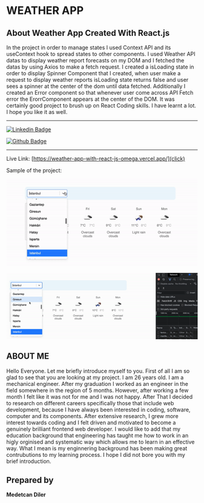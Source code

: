 # WEATHER APP 
## About Weather App Created With React.js
In the project in order to manage states I used Context API and its useContext hook to spread states to other components. I used Weather API datas to display weather report forecasts on my DOM and I fetched the datas by using Axios to make a fetch request. I created a isLoading state in order to display Spinner Component that I created, when user make a request to display weather reports isLoading state returns false and user sees a spinner at the center of the dom until data fetched. Additionally I created an Error component so that whenever user come across API Fetch error the ErorrComponent appears at the center of the DOM. It was certainly good project to brush up on React Coding skills. I have learnt a lot. I hope you like it as well.

---
[![Linkedin Badge](https://img.shields.io/badge/LinkedIn-0077B5?style=for-the-badge&logo=linkedin&logoColor=white)](https://www.linkedin.com/in/medetcandiler)

[![Github Badge](https://img.shields.io/badge/-Github-000?style=quare&labelColor=000&logo=Github&logoColor=white&link=link)](https://github.com/medetcandiler)

---
Live Link: [https://weather-app-with-react-js-omega.vercel.app/](click)

Sample of the project:

![sample-of-my-project](https://github.com/medetcandiler/Weather-app-with-React.js/blob/main/weather-app.gif)

![sample-of-my-project](https://github.com/medetcandiler/Weather-app-with-React.js/blob/main/error-handler.gif)

## ABOUT ME 
Hello Everyone. Let me briefly introduce myself to you. First of all I am so glad to see that you are looking at my project. I am 26 years old. I am a mechanical engineer. After my graduation I worked as an engineer in the field somewhere in the region of 5 months. However, after working a few month I felt like it was not for me and I was not happy. After That I decided to research on different careers specifically those that include web development, because I have always been interested in coding, software, computer and its components. After extensive research, I grew more interest towards coding and I felt driven and motivated to become a genuinely brilliant frontend web developer. I would like to add that my education background that engineering has taught me how to work in an higly orginised and systematic way which allows me to learn in an effective way. What I mean is my enginnering background has been making great contrubutions to my learning process. I hope I did not bore you with my brief introduction.

## Prepared by
**Medetcan Diler**

